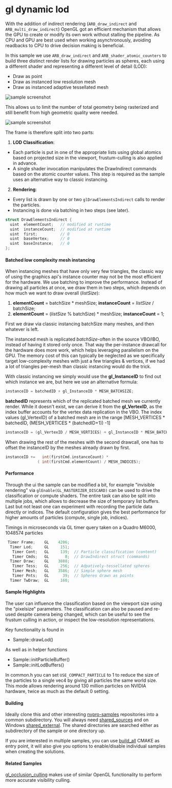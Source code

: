 # gl dynamic lod

With the addition of indirect rendering (```ARB_draw_indirect``` and ```ARB_multi_draw_indirect```) OpenGL got an efficient mechanism that allows the GPU to create or modify its own work without stalling the pipeline. As CPU and GPU are best used when working asynchronously, avoiding readbacks to CPU to drive decision making is beneficial.

In this sample we use ```ARB_draw_indirect``` and ```ARB_shader_atomic_counters``` to build three distinct render lists for drawing particles as spheres, each using a different shader and representing a different level of detail (LOD):

* Draw as point
* Draw as instanced low resolution mesh
* Draw as instanced adaptive tessellated mesh

![sample screenshot](https://github.com/nvpro-samples/gl_dynamic_lod/blob/master/doc/sample.jpg)

This allows us to limit the number of total geometry being rasterized and still benefit from high geometric quality were needed.

![sample screenshot](https://github.com/nvpro-samples/gl_dynamic_lod/blob/master/doc/wireframe.jpg)

The frame is therefore split into two parts:

1. **LOD Classification**:
 - Each particle is put in one of the appropriate lists using global atomics based on projected size in the viewport, frustum-culling is also applied in advance.
 - A single shader invocation manipulates the DrawIndirect commands based on the atomic counter values. This step is required as the sample uses an alternative way to classic instancing.
2. **Rendering**:
 - Every list is drawn by one or two ```glDrawElementsIndirect``` calls to render the particles. 
 - Instancing is done via batching in two steps (see later).

``` cpp
struct DrawElementsIndirect {
  uint  elementCount;   // modified at runtime
  uint  instanceCount;  // modified at runtime
  uint  first;          // 0
  uint  baseVertex;     // 0
  uint  baseInstance;   // 0
};
```

#### Batched low complexity mesh instancing

When instancing meshes that have only very few triangles, the classic way of using the graphics api's instance counter may not be the most efficient for the hardware. We use batching to improve the performance. Instead of drawing all particles at once, we draw them in two steps, which depends on how much we want to draw overall (*listSize*):

 1. **elementCount** = batchSize * meshSize; **instanceCount** = *listSize* / batchSize;
 2. **elementCount** = (*listSize* % batchSize) * meshSize; **instanceCount** = 1;

First we draw via classic instancing batchSize many meshes, and then whatever is left.

The instanced mesh is replicated *batchSize*-often in the source VBO/IBO, instead of having it stored only once. That way the per-instance drawcall for the hardware does more work, which helps leveraging parallelism on the GPU. The memory cost of this can typically be neglected as we specifically target low-complexity meshes with just a few triangles & vertices, if we had a lot of triangles per-mesh than classic instancing would do the trick.

With classic instancing we simply would use the **gl_InstanceID** to find out which instance we are, but here we use an alternative formula:

``` cpp
instanceID = batchedID + gl_InstanceID * MESH_BATCHSIZE;
```

**batchedID** represents which of the replicated batched mesh we currently render. While it doesn't exist, we can derive it from the **gl_VertexID**, as the index buffer accounts for the vertex data replication in the VBO. The index values (gl_VertexID) of a batched mesh are in the range [MESH_VERTICES * batchedID, (MESH_VERTICES * (batchedID+1)) -1]

``` cpp
instanceID = (gl_VertexID / MESH_VERTICES) + gl_InstanceID * MESH_BATCHSIZE;
```

When drawing the rest of the meshes with the second drawcall, one has to offset the instanceID by the meshes already drawn by first.

``` cpp
instanceID +=   int(firstCmd.instanceCount) * 
              ( int(firstCmd.elementCount) / MESH_INDICES); 
```

#### Performance

Through the ui the sample can be modified a bit, for example "invisible rendering" via ```glEnable(GL_RASTERIZER_DISCARD)``` can be used to drive the classification or compute shaders. The entire task can also be split into multiple jobs, which allows to decrease the size of temporary list buffers. Last but not least one can experiment with recording the particle data directly or indices. The default configuration gives the best performance for higher amounts of particles (compute, single job, indices).

Timings in microseconds via GL timer query taken on a Quadro M6000, 1048574 particles

``` cpp
 Timer Frame;    GL    4206;
  Timer Lod;     GL     151;
   Timer Cont;   GL     139;  // Particle classification (content)
   Timer Cmds;   GL       8;  // DrawIndirect struct (commands)
  Timer Draw;    GL    3888;
   Timer Tess;   GL     256;  // Adpatively-tessellated spheres
   Timer Mesh;   GL    3586;  // Simple sphere mesh
   Timer Pnts;   GL      39;  // Spheres drawn as points
  Timer TwDraw;  GL     160;
``` 

#### Sample Highlights

The user can influence the classification based on the viewport size using the "pixelsize" parameters. The classification can also be paused and re-used despite camera being changed, which can be useful to see the frustum culling in action, or inspect the low-resolution representations. 

Key functionality is found in

- Sample::drawLod()

As well as in helper functions

- Sample::initParticleBuffer()
- Sample::initLodBuffers()

In common.h you can set ```USE_COMPACT_PARTICLE``` to 1 to reduce the size of the particles to a single vec4 by giving all particles the same world size. This mode allows rendering around 130 million particles on NVIDIA hardware, twice as much as the default 0 setting.

#### Building
Ideally clone this and other interesting [nvpro-samples](https://github.com/nvpro-samples) repositories into a common subdirectory. You will always need [shared_sources](https://github.com/nvpro-samples/shared_sources) and on Windows [shared_external](https://github.com/nvpro-samples/shared_external). The shared directories are searched either as subdirectory of the sample or one directory up.

If you are interested in multiple samples, you can use [build_all](https://github.com/nvpro-samples/build_all) CMAKE as entry point, it will also give you options to enable/disable individual samples when creating the solutions.

#### Related Samples
[gl_occlusion_culling](https://github.com/nvpro-samples/gl_occlusion_culling) makes use of similar OpenGL functionality to perform more accurate visibility culling.

